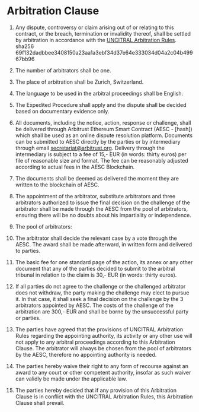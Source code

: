 # Arbitration Clause

1. Any dispute, controversy or claim arising out of or relating to this contract, or the breach, termination or invalidity thereof, shall be settled by arbitration in accordance with the [UNCITRAL Arbitration Rules](https://github.com/arbitrust/arbitrust/blob/master/uncitral-artbitration-rules/uncitral-arbitration-rules-2013-e.pdf). sha256 69f132dadbbee3408150a23aa1a3ebf34d37e64e333034d04a2c04b49967bb96

2. The number of arbitrators shall be one.

3. The place of arbitration shall be Zurich, Switzerland.

4. The language to be used in the arbitral proceedings shall be English.

5. The Expedited Procedure shall apply and the dispute shall be decided based on documentary evidence only.

6. All documents, including the notice, action, response or challenge, shall be delivered through Arbitrust Ethereum Smart Contract (AESC - [hash]) which shall be used as an online dispute resolution platform. Documents can be submitted to AESC directly by the parties or by intermediary through email secretariat@arbitrust.org. Delivery through the intermediary is subject to a fee of 15,- EUR (in words: thirty euros) per file of reasonable size and format. The fee can be reasonably adjusted according to actual fees in the AESC Blockchain.

7. The documents shall be deemed as delivered the moment they are written to the blockchain of AESC.

8. The appointment of the arbitrator, substitute arbitrators and three arbitrators authorized to issue the final decision on the challenge of the arbitrator shall be made through the AESC from the pool of arbitrators, ensuring there will be no doubts about his impartiality or independence.

9. The pool of arbitrators:

10. The arbitrator shall decide the relevant case by a vote through the AESC. The award shall be made afterward, in written form and delivered to parties.

11. The basic fee for one standard page of the action, its annex or any other document that any of the parties decided to submit to the arbitral tribunal in relation to the claim is 30,- EUR (in words: thirty euros).

12. If all parties do not agree to the challenge or the challenged arbitrator does not withdraw, the party making the challenge may elect to pursue it. In that case, it shall seek a final decision on the challenge by the 3 arbitrators appointed by AESC. The costs of the challenge of the arbitration are 300,- EUR and shall be borne by the unsuccessful party or parties.

13. The parties have agreed that the provisions of UNCITRAL Arbitration Rules regarding the appointing authority, its activity or any other use will not apply to any arbitral proceedings according to this Arbitration Clause. The arbitrator will always be chosen from the pool of arbitrators by the AESC, therefore no appointing authority is needed.

14. The parties hereby waive their right to any form of recourse against an award to any court or other competent authority, insofar as such waiver can validly be made under the applicable law.

15. The parties hereby decided that if any provision of this Arbitration Clause is in conflict with the UNCITRAL Arbitration Rules, this Arbitration Clause shall prevail.